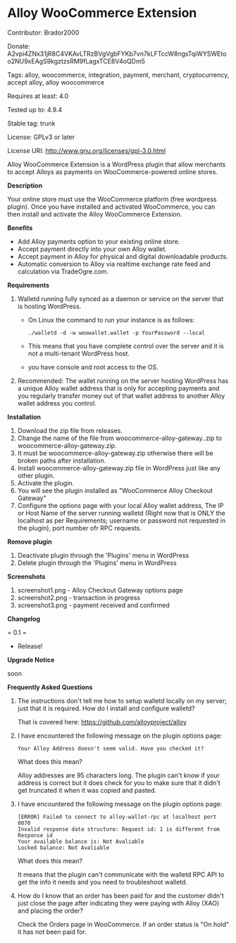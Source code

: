 # Alloy WooCommerce Extension

Contributor: Brador2000

Donate: A2vpi4ZNx31jR8C4VKAvLTRzBVgVgbFYKb7vn7kLFTccW8ngsTqiWYSWEtoo2NU9xEAgS9kgztzsRM9fLagxTCE8V4oQDm5

Tags: alloy, woocommerce, integration, payment, merchant, cryptocurrency, accept alloy, alloy woocommerce

Requires at least: 4.0

Tested up to: 4.9.4

Stable tag: trunk

License: GPLv3 or later

License URI: http://www.gnu.org/licenses/gpl-3.0.html

Alloy WooCommerce Extension is a WordPress plugin that allow merchants to accept Alloys as payments on WooCommerce-powered online stores.

**Description**

Your online store must use the WooCommerce platform (free wordpress plugin).
Once you have installed and activated WooCommerce, you can then install and activate the Alloy WooCommerce Extension.

**Benefits**

* Add Alloy payments option to your existing online store.
* Accept payment directly into your own Alloy wallet.
* Accept payment in Alloy for physical and digital downloadable products.
* Automatic conversion to Alloy via realtime exchange rate feed and calculation via TradeOgre.com.

**Requirements**

1. Walletd running fully synced as a daemon or service on the server that is hosting WordPress.
   * On Linux the command to run your instance is as follows:
   
     ```./walletd -d -w woowallet.wallet -p YourPassword --local```
   * This means that you have complete control over the server and it is not a multi-tenant WordPress host.
   * you have console and root access to the OS.
2. Recommended: The wallet running on the server hosting WordPress has a unique Alloy wallet address that is only for accepting payments and you regularly transfer money out of that wallet address to another Alloy wallet address you control.

**Installation**

1. Download the zip file from releases.
2. Change the name of the file from woocommerce-alloy-gateway.<version>.zip to woocommerce-alloy-gateway.zip.
3. It must be woocommerce-alloy-gateway.zip otherwise there will be broken paths after installation.
4. Install woocommerce-alloy-gateway.zip file in WordPress just like any other plugin.
5. Activate the plugin.
6. You will see the plugin installed as "WooCommerce Alloy Checkout Gateway"
7. Configure the options page with your local Alloy wallet address, The IP or Host Name of the server running walletd (Right now that is ONLY the localhost as per Requirements; username or password not requested in the plugin), port number ofr RPC requests. 

**Remove plugin**

1. Deactivate plugin through the 'Plugins' menu in WordPress
2. Delete plugin through the 'Plugins' menu in WordPress

**Screenshots**

1. screenshot1.png - Alloy Checkout Gateway options page
2. screenshot2.png - transaction in progress
3. screenshot3.png - payment received and confirmed

**Changelog**

= 0.1 =
* Release!

**Upgrade Notice**

soon

**Frequently Asked Questions**

1. The instructions don't tell me how to setup walletd locally on my server; just that it is required.
   How do I install and configure walletd?

   That is covered here: https://github.com/alloyproject/alloy
   
2. I have encountered the following message on the plugin options page:

   ```Your Alloy Address doesn't seem valid. Have you checked it?```
   
   What does this mean?
   
   Alloy addresses are 95 characters long. The plugin can't know if your address is correct but it does check for you to make sure that it didn't get truncated it when it was copied and pasted.
   
3. I have encountered the following message on the plugin options page:

   ```
   [ERROR] Failed to connect to alloy-wallet-rpc at localhost port 8070
   Invalid response data structure: Request id: 1 is different from Response id
   Your available balance is: Not Avaliable
   Locked balance: Not Avaliable
   ```
   
   What does this mean?
   
   It means that the plugin can't communicate with the walletd RPC API to get the info it needs and you need to troubleshoot walletd.
   
4. How do I know that an order has been paid for and the customer didn't just close the page after indicating they were paying with Alloy (XAO) and placing the order?

   Check the Orders page in WooCommerce. If an order status is "On hold" it has not been paid for.

